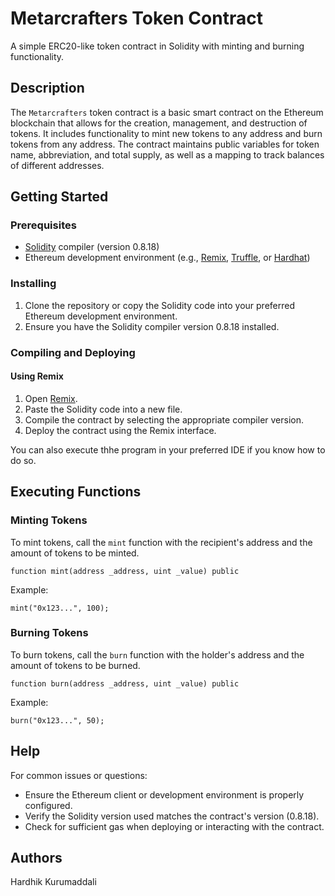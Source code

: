 # Metarcrafters Token Contract

A simple ERC20-like token contract in Solidity with minting and burning functionality.

## Description

The `Metarcrafters` token contract is a basic smart contract on the Ethereum blockchain that allows for the creation, management, and destruction of tokens. It includes functionality to mint new tokens to any address and burn tokens from any address. The contract maintains public variables for token name, abbreviation, and total supply, as well as a mapping to track balances of different addresses.

## Getting Started

### Prerequisites

* [Solidity](https://soliditylang.org) compiler (version 0.8.18)
* Ethereum development environment (e.g., [Remix](https://remix.ethereum.org), [Truffle](https://www.trufflesuite.com/truffle), or [Hardhat](https://hardhat.org))

### Installing

1. Clone the repository or copy the Solidity code into your preferred Ethereum development environment.
2. Ensure you have the Solidity compiler version 0.8.18 installed.

### Compiling and Deploying

#### Using Remix

1. Open [Remix](https://remix.ethereum.org).
2. Paste the Solidity code into a new file.
3. Compile the contract by selecting the appropriate compiler version.
4. Deploy the contract using the Remix interface.

You can also execute thhe program in your preferred IDE if you know how to do so.

## Executing Functions

### Minting Tokens

To mint tokens, call the `mint` function with the recipient's address and the amount of tokens to be minted.

```solidity
function mint(address _address, uint _value) public
```

Example:

```solidity
mint("0x123...", 100);
```

### Burning Tokens

To burn tokens, call the `burn` function with the holder's address and the amount of tokens to be burned.

```solidity
function burn(address _address, uint _value) public
```

Example:

```solidity
burn("0x123...", 50);
```

## Help

For common issues or questions:
* Ensure the Ethereum client or development environment is properly configured.
* Verify the Solidity version used matches the contract's version (0.8.18).
* Check for sufficient gas when deploying or interacting with the contract.

## Authors

Hardhik Kurumaddali